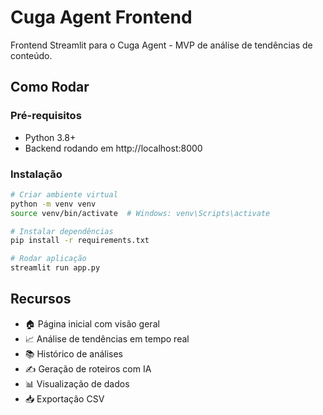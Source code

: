 # Cuga Agent Frontend

Frontend Streamlit para o Cuga Agent - MVP de análise de tendências de conteúdo.

## Como Rodar

### Pré-requisitos
- Python 3.8+
- Backend rodando em http://localhost:8000

### Instalação

```bash
# Criar ambiente virtual
python -m venv venv
source venv/bin/activate  # Windows: venv\Scripts\activate

# Instalar dependências
pip install -r requirements.txt

# Rodar aplicação
streamlit run app.py
```

## Recursos

- 🏠 Página inicial com visão geral
- 📈 Análise de tendências em tempo real
- 📚 Histórico de análises
- ✍️ Geração de roteiros com IA
- 📊 Visualização de dados
- 📥 Exportação CSV

